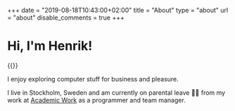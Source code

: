 +++
date = "2019-08-18T10:43:00+02:00"
title = "About"
type = "about"
url = "about"
disable_comments = true
+++

# Hi, I'm Henrik!

{{<post-image image="henrik-1.jpg" width="400" alt="Bald guy smiling" />}}

I enjoy exploring computer stuff for business and pleasure.

I live in Stockholm, Sweden and am currently on parental leave 👶🏻 from my work at [Academic Work][1] as a programmer and team manager.

[1]: https://www.academicwork.com/
